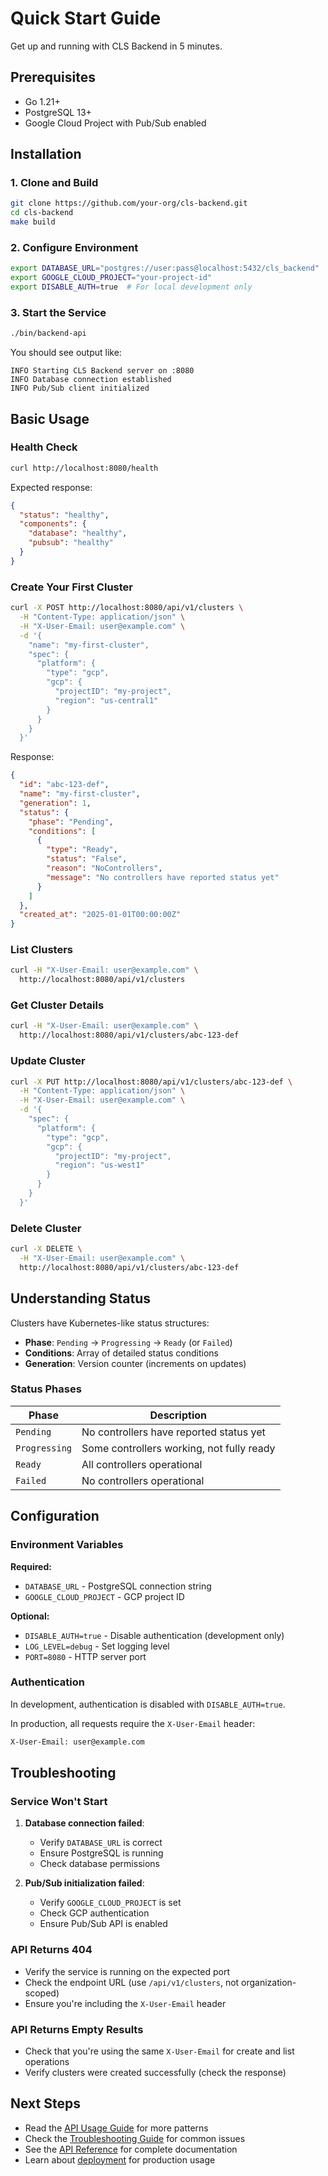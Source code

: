 # Quick Start Guide

Get up and running with CLS Backend in 5 minutes.

## Prerequisites

- Go 1.21+
- PostgreSQL 13+
- Google Cloud Project with Pub/Sub enabled

## Installation

### 1. Clone and Build

```bash
git clone https://github.com/your-org/cls-backend.git
cd cls-backend
make build
```

### 2. Configure Environment

```bash
export DATABASE_URL="postgres://user:pass@localhost:5432/cls_backend"
export GOOGLE_CLOUD_PROJECT="your-project-id"
export DISABLE_AUTH=true  # For local development only
```

### 3. Start the Service

```bash
./bin/backend-api
```

You should see output like:
```
INFO Starting CLS Backend server on :8080
INFO Database connection established
INFO Pub/Sub client initialized
```

## Basic Usage

### Health Check

```bash
curl http://localhost:8080/health
```

Expected response:
```json
{
  "status": "healthy",
  "components": {
    "database": "healthy",
    "pubsub": "healthy"
  }
}
```

### Create Your First Cluster

```bash
curl -X POST http://localhost:8080/api/v1/clusters \
  -H "Content-Type: application/json" \
  -H "X-User-Email: user@example.com" \
  -d '{
    "name": "my-first-cluster",
    "spec": {
      "platform": {
        "type": "gcp",
        "gcp": {
          "projectID": "my-project",
          "region": "us-central1"
        }
      }
    }
  }'
```

Response:
```json
{
  "id": "abc-123-def",
  "name": "my-first-cluster",
  "generation": 1,
  "status": {
    "phase": "Pending",
    "conditions": [
      {
        "type": "Ready",
        "status": "False",
        "reason": "NoControllers",
        "message": "No controllers have reported status yet"
      }
    ]
  },
  "created_at": "2025-01-01T00:00:00Z"
}
```

### List Clusters

```bash
curl -H "X-User-Email: user@example.com" \
  http://localhost:8080/api/v1/clusters
```

### Get Cluster Details

```bash
curl -H "X-User-Email: user@example.com" \
  http://localhost:8080/api/v1/clusters/abc-123-def
```

### Update Cluster

```bash
curl -X PUT http://localhost:8080/api/v1/clusters/abc-123-def \
  -H "Content-Type: application/json" \
  -H "X-User-Email: user@example.com" \
  -d '{
    "spec": {
      "platform": {
        "type": "gcp",
        "gcp": {
          "projectID": "my-project",
          "region": "us-west1"
        }
      }
    }
  }'
```

### Delete Cluster

```bash
curl -X DELETE \
  -H "X-User-Email: user@example.com" \
  http://localhost:8080/api/v1/clusters/abc-123-def
```

## Understanding Status

Clusters have Kubernetes-like status structures:

- **Phase**: `Pending` → `Progressing` → `Ready` (or `Failed`)
- **Conditions**: Array of detailed status conditions
- **Generation**: Version counter (increments on updates)

### Status Phases

| Phase | Description |
|-------|-------------|
| `Pending` | No controllers have reported status yet |
| `Progressing` | Some controllers working, not fully ready |
| `Ready` | All controllers operational |
| `Failed` | No controllers operational |

## Configuration

### Environment Variables

**Required:**
- `DATABASE_URL` - PostgreSQL connection string
- `GOOGLE_CLOUD_PROJECT` - GCP project ID

**Optional:**
- `DISABLE_AUTH=true` - Disable authentication (development only)
- `LOG_LEVEL=debug` - Set logging level
- `PORT=8080` - HTTP server port

### Authentication

In development, authentication is disabled with `DISABLE_AUTH=true`.

In production, all requests require the `X-User-Email` header:
```bash
X-User-Email: user@example.com
```

## Troubleshooting

### Service Won't Start

1. **Database connection failed**:
   - Verify `DATABASE_URL` is correct
   - Ensure PostgreSQL is running
   - Check database permissions

2. **Pub/Sub initialization failed**:
   - Verify `GOOGLE_CLOUD_PROJECT` is set
   - Check GCP authentication
   - Ensure Pub/Sub API is enabled

### API Returns 404

- Verify the service is running on the expected port
- Check the endpoint URL (use `/api/v1/clusters`, not organization-scoped)
- Ensure you're including the `X-User-Email` header

### API Returns Empty Results

- Check that you're using the same `X-User-Email` for create and list operations
- Verify clusters were created successfully (check the response)

## Next Steps

- Read the [API Usage Guide](api-usage.md) for more patterns
- Check the [Troubleshooting Guide](troubleshooting.md) for common issues
- See the [API Reference](../reference/api.md) for complete documentation
- Learn about [deployment](../deployment/) for production usage